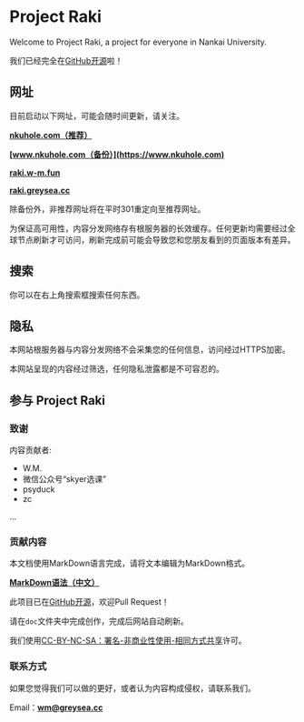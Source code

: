 # Project Raki

Welcome to Project Raki, a project for everyone in Nankai University.

我们已经完全在[GitHub开源](https://github.com/Shall-We-Dance/ProjectRaki)啦！

## 网址

目前启动以下网址，可能会随时间更新，请关注。

**[nkuhole.com（推荐）](https://nkuhole.com)**

**[www.nkuhole.com（备份）](https://www.nkuhole.com)**

**[raki.w-m.fun](https://raki.w-m.fun)**

**[raki.greysea.cc](https://raki.greysea.cc)**

除备份外，非推荐网址将在平时301重定向至推荐网址。

为保证高可用性，内容分发网络存有根服务器的长效缓存。任何更新均需要经过全球节点刷新才可访问，刷新完成前可能会导致您和您朋友看到的页面版本有差异。

## 搜索

你可以在右上角搜索框搜索任何东西。

## 隐私

本网站根服务器与内容分发网络不会采集您的任何信息，访问经过HTTPS加密。

本网站呈现的内容经过筛选，任何隐私泄露都是不可容忍的。

## 参与 Project Raki

### 致谢

内容贡献者:

+ W.M.
+ 微信公众号“skyer选课”
+ psyduck
+ zc

...

### 贡献内容

本文档使用MarkDown语言完成，请将文本编辑为MarkDown格式。

**[MarkDown语法（中文）](https://markdown-zh.readthedocs.io/en/latest/overview/)**

此项目已在[GitHub开源](https://github.com/Shall-We-Dance/ProjectRaki)，欢迎Pull Request！

请在`doc`文件夹中完成创作，完成后网站自动刷新。

我们使用[CC-BY-NC-SA：署名-非商业性使用-相同方式共享](https://creativecommons.org/licenses/by-nc-sa/4.0/deed.zh)许可。

### 联系方式

如果您觉得我们可以做的更好，或者认为内容构成侵权，请联系我们。

Email：**wm@greysea.cc**
